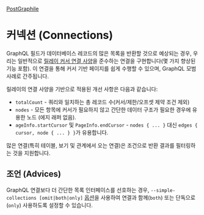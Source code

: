 [PostGraphile](https://www.graphile.org/)

# 커넥션 (Connections)

GraphQL 필드가 데이터베이스 레코드의 많은 목록을 반환할 것으로 예상되는 경우, 우리는 일반적으로 [릴레이 커서 연결 사양](https://facebook.github.io/relay/graphql/connections.htm)을 준수하는 연결을 구현합니다(몇 가지 향상된 기능 포함). 이 연결을 통해 커서 기반 페이지를 쉽게 수행할 수 있으며, GraphQL 모범 사례로 간주됩니다.

릴레이의 연결 사양을 기반으로 적용된 개선 사항은 다음과 같습니다:

- `totalCount` - 쿼리와 일치하는 총 레코드 수(커서/제한/오프셋 제약 조건 제외)
- `nodes` - 모든 항목에 커서가 필요하지 않고 간단한 데이터 구조가 필요한 경우에 유용한 노드 (에지 래퍼 없음).
- `ageInfo.startCursor` 및 `PageInfo.endCursor` - `nodes { ... }` 대신 `edges { cursor, node { ... } }`가 유용합니다.

많은 연결(특히 테이블, 보기 및 관계에서 오는 연결)은 조건으로 반환 결과를 필터링하는 것을 지원합니다.

## 조언 (Advices)

GraphQL 연결보다 더 간단한 목록 인터페이스를 선호하는 경우, `--simple-collections [omit|both|only]` [옵션](https://www.graphile.org/postgraphile/usage-cli/)을 사용하여 연결과 함께(`both`) 또는 단독으로(`only`) 사용하도록 설정할 수 있습니다.
